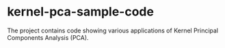 # kernel-pca-sample-code
The project contains code showing various applications of Kernel Principal Components Analysis (PCA). 
